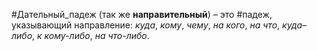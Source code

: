 #Дательный_падеж  (так же **направительный**) – это #падеж, указывающий направление: *куда*, *кому*, *чему*, *на кого*, *на что*, *куда–либо*, *к кому-либо*, *на что-либо*.